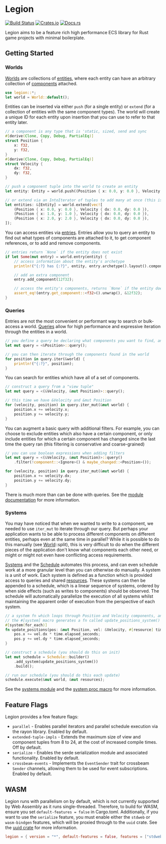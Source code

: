 # Legion

[![Build Status][build_img]][build_lnk] [![Crates.io][crates_img]][crates_lnk] [![Docs.rs][doc_img]][doc_lnk]

[build_img]: https://github.com/TomGillen/legion/workflows/CI/badge.svg
[build_lnk]: https://github.com/TomGillen/legion/actions
[crates_img]: https://img.shields.io/crates/v/legion.svg
[crates_lnk]: https://crates.io/crates/legion
[doc_img]: https://docs.rs/legion/badge.svg
[doc_lnk]: https://docs.rs/legion

Legion aims to be a feature rich high performance ECS library for Rust game projects with minimal boilerplate.

## Getting Started

### Worlds

[Worlds](https://docs.rs/legion/latest/legion/world/struct.World.html) are collections of [entities](https://docs.rs/legion/latest/legion/entity/struct.Entity.html), where each entity can have an arbitrary collection of [components](https://docs.rs/legion/latest/legion/storage/component/trait.Component.html) attached.

```rust
use legion::*;
let world = World::default();
```

Entities can be inserted via either `push` (for a single entity) or `extend` (for a collection of entities with the same component types). The world will create a unique ID for each entity upon insertion that you can use to refer to that entity later.

```rust
// a component is any type that is 'static, sized, send and sync
#[derive(Clone, Copy, Debug, PartialEq)]
struct Position {
    x: f32,
    y: f32,
}
#[derive(Clone, Copy, Debug, PartialEq)]
struct Velocity {
    dx: f32,
    dy: f32,
}

// push a component tuple into the world to create an entity
let entity: Entity = world.push((Position { x: 0.0, y: 0.0 }, Velocity { dx: 0.0, dy: 0.0 }));

// or extend via an IntoIterator of tuples to add many at once (this is faster)
let entities: &[Entity] = world.extend(vec![
    (Position { x: 0.0, y: 0.0 }, Velocity { dx: 0.0, dy: 0.0 }),
    (Position { x: 1.0, y: 1.0 }, Velocity { dx: 0.0, dy: 0.0 }),
    (Position { x: 2.0, y: 2.0 }, Velocity { dx: 0.0, dy: 0.0 }),
]);
```

You can access entities via [entries](https://docs.rs/legion/latest/legion/entry/index.html). Entries allow you to query an entity to find out what types of components are attached to it, to get component references, or to add and remove components.

```rust
// entries return `None` if the entity does not exist
if let Some(mut entry) = world.entry(entity) {
    // access information about the entity's archetype
    println!("{:?} has {:?}", entity, entry.archetype().layout().component_types());

    // add an extra component
    entry.add_component(12f32);

    // access the entity's components, returns `None` if the entity does not have the component
    assert_eq!(entry.get_component::<f32>().unwrap(), &12f32);
}
```

### Queries

Entries are not the most convenient or performant way to search or bulk-access a world. [Queries](https://docs.rs/legion/latest/legion/query/index.html) allow for high performance and expressive iteration through the entities in a world.

```rust
// you define a query be declaring what components you want to find, and how you will access them
let mut query = <&Position>::query();

// you can then iterate through the components found in the world
for position in query.iter(&world) {
    println!("{:?}", position);
}
```

You can search for entities which have all of a set of components.

```rust
// construct a query from a "view tuple"
let mut query = <(&Velocity, &mut Position)>::query();

// this time we have &Velocity and &mut Position
for (velocity, position) in query.iter_mut(&mut world) {
    position.x += velocity.x;
    position.y += velocity.y;
}
```

You can augment a basic query with additional filters. For example, you can choose to exclude entities which also have a certain component, or only include entities for which a certain component has changed since the last time the query ran (this filtering is conservative and coarse-grained)

```rust
// you can use boolean expressions when adding filters
let mut query = <(&Velocity, &mut Position)>::query()
    .filter(!component::<Ignore>() & maybe_changed::<Position>());

for (velocity, position) in query.iter_mut(&mut world) {
    position.x += velocity.dx;
    position.y += velocity.dy;
}
```

There is much more than can be done with queries. See the [module documentation](https://docs.rs/legion/latest/legion/query/index.html) for more information.

### Systems

You may have noticed that when we wanted to write to a component, we needed to use `iter_mut` to iterate through our query. But perhaps your application wants to be able to process different components on different entities, perhaps even at the same time in parallel? While it is possible to do this manually (see [World](https://docs.rs/legion/latest/legion/world/struct.World.html)::split), this is very difficult to do when the different pieces of the application don't know what components each other need, or might or might not even have conflicting access requirements.

[Systems](https://docs.rs/legion/latest/legion/systems/system/index.html) and the [Schedule](https://docs.rs/legion/latest/legion/systems/schedule/struct.Schedule.html) automates this process, and can even schedule work at a more granular level than you can otherwise do manually. A system is a unit of work. Each system is defined as a function which is provided access to queries and shared [resources](https://docs.rs/legion/latest/legion/systems/resources/struct.Resources.l). These systems can then be appended to a schedule, which is a linear sequence of systems, ordered by when side effects (such as writes to components) should be observed. The schedule will automatically parallelize the execution of all systems whilst maintaining the apparent order of execution from the perspective of each system.

```rust
// a system fn which loops through Position and Velocity components, and reads the Time shared resource
// the #[system] macro generates a fn called update_positions_system() which will construct our system
#[system(for_each)]
fn update_positions(pos: &mut Position, vel: &Velocity, #[resource] time: &Time) {
    pos.x += vel.dx * time.elapsed_seconds;
    pos.y += vel.dy * time.elapsed_seconds;
}

// construct a schedule (you should do this on init)
let mut schedule = Schedule::builder()
    .add_system(update_positions_system())
    .build();

// run our schedule (you should do this each update)
schedule.execute(&mut world, &mut resources);
```

See the [systems module](https://docs.rs/legion/latest/legion/systems/index.html) and the [system proc macro](https://docs.rs/legion/latest/legion/attr.system.html) for more information.

## Feature Flags

Legion provides a few feature flags:  

* `parallel` - Enables parallel iterators and parallel schedule execution via the rayon library. Enabled by default.
* `extended-tuple-impls` - Extends the maximum size of view and component tuples from 8 to 24, at the cost of increased compile times. Off by default.
* `serialize` - Enables the serde serialization module and associated functionality. Enabled by default.
* `crossbeam-events` - Implements the `EventSender` trait for crossbeam `Sender` channels, allowing them to be used for event subscriptions. Enabled by default.

## WASM

Legion runs with parallelism on by default, which is not currently supported by Web Assembly as it runs single-threaded. Therefore, to build for WASM, ensure you set `default-features = false` in Cargo.toml. Additionally, if you want to use the `serialize` feature, you must enable either the `stdweb` or `wasm-bindgen` features, which will be proxied through to the `uuid` crate. See the [uuid crate](https://github.com/uuid-rs/uuid#dependencies) for more information.

```toml
legion = { version = "*", default-features = false, features = ["stdweb"] }
```
